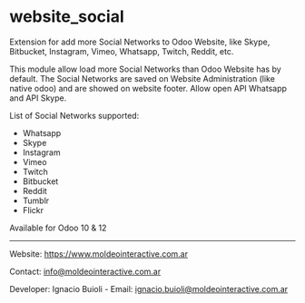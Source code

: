 # website_social
Extension for add more Social Networks to Odoo Website, like Skype, Bitbucket, Instagram, Vimeo, Whatsapp, Twitch, Reddit, etc.

This module allow load more Social Networks than Odoo Website has by default. The Social Networks are saved on Website Administration (like native odoo) and are showed on website footer.
Allow open API Whatsapp and API Skype.

List of Social Networks supported:

- Whatsapp
- Skype
- Instagram
- Vimeo
- Twitch
- Bitbucket
- Reddit
- Tumblr
- Flickr

Available for Odoo 10 & 12

---

Website: https://www.moldeointeractive.com.ar

Contact: info@moldeointeractive.com.ar

Developer: Ignacio Buioli - Email: ignacio.buioli@moldeointeractive.com.ar
